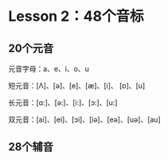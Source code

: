 # Lesson 2：48个音标

## 20个元音
元音字母：a、e、i、o、u  

短元音：[Λ]、[ə]、[e]、[æ]、[i]、 [ɒ]、[u]  

长元音：[ɑ:]、[ə:]、[i:]、[ɔ:]、[u:]  

双元音：[ai]、[ei]、[ɔi]、[iə]、[eə]、[uə]、[au]  

## 28个辅音

